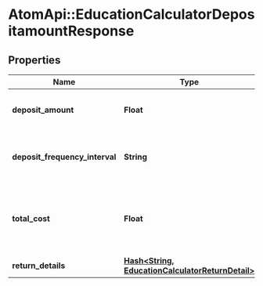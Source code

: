 # AtomApi::EducationCalculatorDepositamountResponse

## Properties
Name | Type | Description | Notes
------------ | ------------- | ------------- | -------------
**deposit_amount** | **Float** | The deposit amount to meet the education goal. | 
**deposit_frequency_interval** | **String** | The period interval to be used in relation to deposit_duration. | [default to &#39;year&#39;]
**total_cost** | **Float** | The total cost of education over the decumulation horizon, represented in future dollars. | 
**return_details** | [**Hash&lt;String, EducationCalculatorReturnDetail&gt;**](EducationCalculatorReturnDetail.md) |  | 


